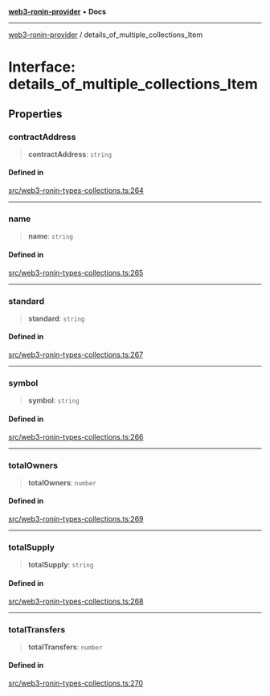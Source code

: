 [**web3-ronin-provider**](../README.md) • **Docs**

***

[web3-ronin-provider](../globals.md) / details\_of\_multiple\_collections\_Item

# Interface: details\_of\_multiple\_collections\_Item

## Properties

### contractAddress

> **contractAddress**: `string`

#### Defined in

[src/web3-ronin-types-collections.ts:264](https://github.com/chuacw/web3-ronin-provider/blob/7251b9677bbb79d30e6a4204bfabcc38fab6aa15/src/web3-ronin-types-collections.ts#L264)

***

### name

> **name**: `string`

#### Defined in

[src/web3-ronin-types-collections.ts:265](https://github.com/chuacw/web3-ronin-provider/blob/7251b9677bbb79d30e6a4204bfabcc38fab6aa15/src/web3-ronin-types-collections.ts#L265)

***

### standard

> **standard**: `string`

#### Defined in

[src/web3-ronin-types-collections.ts:267](https://github.com/chuacw/web3-ronin-provider/blob/7251b9677bbb79d30e6a4204bfabcc38fab6aa15/src/web3-ronin-types-collections.ts#L267)

***

### symbol

> **symbol**: `string`

#### Defined in

[src/web3-ronin-types-collections.ts:266](https://github.com/chuacw/web3-ronin-provider/blob/7251b9677bbb79d30e6a4204bfabcc38fab6aa15/src/web3-ronin-types-collections.ts#L266)

***

### totalOwners

> **totalOwners**: `number`

#### Defined in

[src/web3-ronin-types-collections.ts:269](https://github.com/chuacw/web3-ronin-provider/blob/7251b9677bbb79d30e6a4204bfabcc38fab6aa15/src/web3-ronin-types-collections.ts#L269)

***

### totalSupply

> **totalSupply**: `string`

#### Defined in

[src/web3-ronin-types-collections.ts:268](https://github.com/chuacw/web3-ronin-provider/blob/7251b9677bbb79d30e6a4204bfabcc38fab6aa15/src/web3-ronin-types-collections.ts#L268)

***

### totalTransfers

> **totalTransfers**: `number`

#### Defined in

[src/web3-ronin-types-collections.ts:270](https://github.com/chuacw/web3-ronin-provider/blob/7251b9677bbb79d30e6a4204bfabcc38fab6aa15/src/web3-ronin-types-collections.ts#L270)
